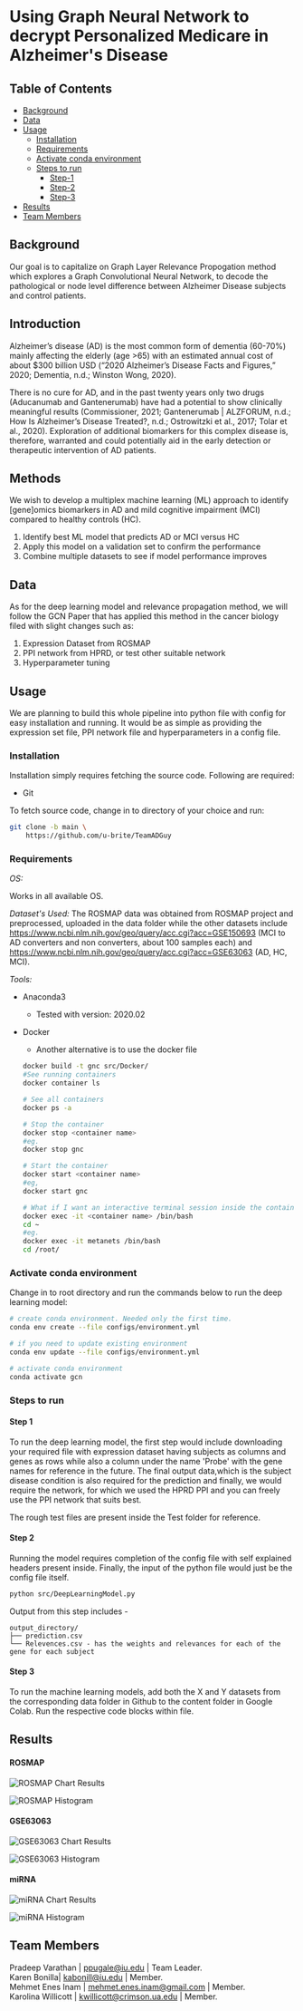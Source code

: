 # Using Graph Neural Network to decrypt Personalized Medicare in Alzheimer's Disease

## Table of Contents

- [Background](#Background)
- [Data](#data)
- [Usage](#usage)
    - [Installation](#installation)
    - [Requirements](#requirements) 
    - [Activate conda environment](#activate-conda-environment) 
    - [Steps to run ](#steps-to-run)
        - [Step-1](#step-1)
        - [Step-2](#step-2)
        - [Step-3](#step-3)
- [Results](#results) 
- [Team Members](#team-members)

## Background

Our goal is to capitalize on Graph Layer Relevance Propogation method which explores a Graph Convolutional Neural Network, to decode the pathological or node level difference between Alzheimer Disease subjects and control patients. 

## Introduction

Alzheimer’s disease (AD) is the most common form of dementia (60-70%) mainly affecting the elderly (age >65) with an estimated annual cost of about $300 billion USD (“2020 Alzheimer’s Disease Facts and Figures,” 2020; Dementia, n.d.; Winston Wong, 2020). 

There is no cure for AD, and in the past twenty years only two drugs (Aducanumab and Gantenerumab) have had a potential to show clinically meaningful results (Commissioner, 2021; Gantenerumab | ALZFORUM, n.d.; How Is Alzheimer’s Disease Treated?, n.d.; Ostrowitzki et al., 2017; Tolar et al., 2020).
Exploration of additional biomarkers for this complex disease is, therefore, warranted and could potentially aid in the early detection or therapeutic intervention of AD patients.


## Methods 

We wish to develop a multiplex machine learning (ML) approach to identify [gene]omics biomarkers in AD and mild cognitive impairment (MCI) compared to healthy controls (HC). 
1. Identify best ML model that predicts AD or MCI versus HC
2. Apply this model on a validation set to confirm the performance
3. Combine multiple datasets to see if model performance improves


## Data

As for the deep learning model and relevance propagation method, we will follow the GCN Paper that has applied this method in the cancer biology filed with slight changes such as:
1. Expression Dataset from ROSMAP
2. PPI network from HPRD, or test other suitable network
3. Hyperparameter tuning


## Usage

We are planning to build this whole pipeline into python file with config for easy installation and running. It would be as simple as providing the expression set file, PPI network file and hyperparameters in a config file.

### Installation

Installation simply requires fetching the source code. Following are required:

- Git

To fetch source code, change in to directory of your choice and run:

```sh
git clone -b main \
    https://github.com/u-brite/TeamADGuy
```

### Requirements


*OS:*

Works in all available OS.

*Dataset's Used:*
The ROSMAP data was obtained from ROSMAP project and preprocessed, uploaded in the data folder while the other datasets include 
https://www.ncbi.nlm.nih.gov/geo/query/acc.cgi?acc=GSE150693 (MCI to AD converters and non converters, about 100 samples each) and 
https://www.ncbi.nlm.nih.gov/geo/query/acc.cgi?acc=GSE63063 (AD, HC, MCI).

*Tools:*

- Anaconda3
    - Tested with version: 2020.02

- Docker
    - Another alternative is to use the docker file
    ```sh
    docker build -t gnc src/Docker/
    #See running containers
    docker container ls

    # See all containers
    docker ps -a

    # Stop the container
    docker stop <container name>
    #eg.
    docker stop gnc

    # Start the container
    docker start <container name>
    #eg,
    docker start gnc

    # What if I want an interactive terminal session inside the container?
    docker exec -it <container name> /bin/bash
    cd ~
    #eg.
    docker exec -it metanets /bin/bash
    cd /root/
    ```

### Activate conda environment

Change in to root directory and run the commands below to run the deep learning model:

```sh
# create conda environment. Needed only the first time.
conda env create --file configs/environment.yml

# if you need to update existing environment
conda env update --file configs/environment.yml

# activate conda environment
conda activate gcn
```

### Steps to run

#### Step 1
To run the deep learning model, the first step would include downloading your required file with expression dataset having subjects as columns and genes as rows while also a column under the name 'Probe' with the gene names for reference in the future. The final output data,which is the subject disease condition is also required for the prediction and finally, we would require the network, for which we used the HPRD PPI and you can freely use the PPI network that suits best.

The rough test files are present inside the Test folder for reference.

#### Step 2
Running the model requires completion of the config file with self explained headers present inside. Finally, the input of the python file would just be the config file itself.

```sh
python src/DeepLearningModel.py 
```

Output from this step includes -

```directory
output_directory/
├── prediction.csv              
└── Relevences.csv - has the weights and relevances for each of the gene for each subject

```

#### Step 3

To run the machine learning models, add both the X and Y datasets from the corresponding data folder in Github to the content folder in Google Colab. Run the respective code blocks within file. 

## Results

#### ROSMAP 

<p align = "center"> 

![ROSMAP Chart Results](/results/assets/ROSMAP_chart.jpg)

![ROSMAP Histogram](/results/assets/ROSMAP_Results.png)

</p>

#### GSE63063

<p align = "center"> 

![GSE63063 Chart Results](/results/assets/GSE63063_chart.jpg)

![GSE63063 Histogram](/results/assets/GSE63063_results.png)

</p>

#### miRNA

<p align = "center"> 

![miRNA Chart Results](/results/assets/miRNA_chart.jpg)

![miRNA Histogram](/results/assets/miRNA_results.png)

</p>

## Team Members

Pradeep Varathan | ppugale@iu.edu | Team Leader.  
Karen Bonilla| kabonill@iu.edu | Member.   
Mehmet Enes Inam | mehmet.enes.inam@gmail.com | Member.  
Karolina Willicott | kwillicott@crimson.ua.edu | Member.  

